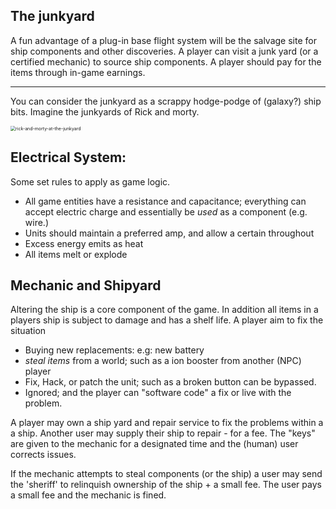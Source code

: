 
## The junkyard

A fun advantage of a plug-in base flight system will be the salvage site for ship components and other discoveries. A player can visit a junk yard (or a certified mechanic) to source ship components. A player should pay for the items through in-game earnings.

---

You can consider the junkyard as a scrappy hodge-podge of (galaxy?) ship bits. Imagine the junkyards of Rick and morty.

<img src="F:\godot\python-rocket-software\docs\rick-and-morty-at-the-junkyard.jpg" alt="rick-and-morty-at-the-junkyard" style="zoom:50%;" />

## Electrical System:

Some set rules to apply as game logic.

+ All game entities have a resistance and capacitance; everything can accept electric charge and essentially be _used_ as a component (e.g. wire.)
+ Units should maintain a preferred amp, and allow a certain throughout
+ Excess energy emits as heat
+ All items melt or explode



## Mechanic and Shipyard

Altering the ship is a core component of the game. In addition all items in a players ship is subject to damage and has a shelf life. A player aim to fix the situation

+ Buying new replacements: e.g: new battery
+ _steal items_ from a world; such as a ion booster from another (NPC) player
+ Fix, Hack, or patch the unit; such as a broken button can be bypassed.
+ Ignored; and the player can "software code" a fix or live with the problem.


A player may own a ship yard and repair service to fix the problems within a a ship. Another user may supply their ship to repair - for a fee.
The "keys" are given to the mechanic for a designated time and the (human) user corrects issues.

If the mechanic attempts to steal components (or the ship) a user may send the 'sheriff' to relinquish ownership of the ship + a small fee. The user pays a small fee and the mechanic is fined.
